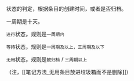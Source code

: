 状态的判定，根据条目的创建时间，或者是否归档。

一周期是十天。

`进行`状态，规则是`一周期内`

`等待`状态，规则是`一周期及以上，三周期及以下`

`无用`状态，规则是`被归档` / `三周期以上`

（注，[[笔记方法_无用条目放进垃圾箱而不是删除]]）